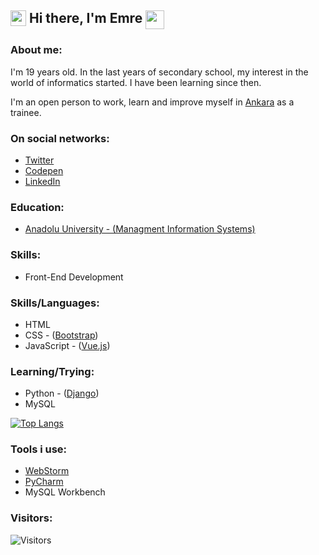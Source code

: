 ## <img align="top" width="25px" src="https://raw.githubusercontent.com/emr3rden/emr3rden/master/userlane.svg"/> Hi there, I'm Emre <img align="top" width="30px" src="https://raw.githubusercontent.com/emr3rden/emr3rden/master/userlane.svg"/>

### About me:

I'm 19 years old. In the last years of secondary school, my interest in the world of informatics started. I have been learning since then.

I'm an open person to work, learn and improve myself in [Ankara](https://goo.gl/maps/cadu4sCBbzi4B6F98) as a trainee.

### On social networks:
- [Twitter](https://www.twitter.com/emr3rden)
- [Codepen](https://www.codepen.io/emr3rden)
- [LinkedIn](https://www.linkedin.com/in/emr3rden/)

### Education:
- [Anadolu University - (Managment Information Systems)](https://www.anadolu.edu.tr/en)

### Skills:
- Front-End Development

### Skills/Languages:
- HTML
- CSS - ([Bootstrap](https://getbootstrap.com/))
- JavaScript - ([Vue.js](https://vuejs.org/))

### Learning/Trying:
- Python - ([Django](https://www.djangoproject.com/))
- MySQL

[![Top Langs](https://github-readme-stats.vercel.app/api/top-langs/?username=emr3rden&layout=compact&theme=dark&title_color=#ffffff&text_color=#ffffff)](https://github.com/emr3rden)

### Tools i use:
- [WebStorm](https://www.jetbrains.com/webstorm/)
- [PyCharm](https://www.jetbrains.com/pycharm/)
- MySQL Workbench

### Visitors:
![Visitors](https://img.shields.io/badge/dynamic/json?color=informational&label=visitor%20count&query=value&url=https%3A%2F%2Fapi.countapi.xyz%2Fhit%2Femr3rden.emr3rden%2Freadme)
